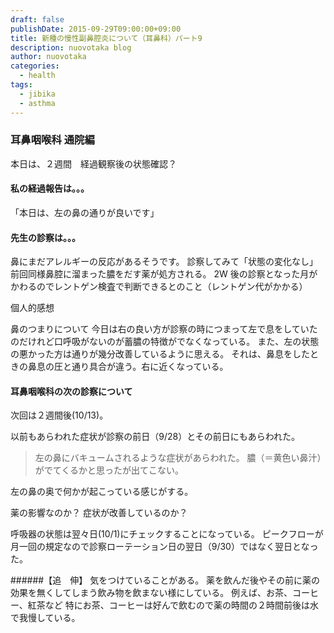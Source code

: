 ```yaml
---
draft: false
publishDate: 2015-09-29T09:00:00+09:00
title: 新種の慢性副鼻腔炎について（耳鼻科）パート9
description: nuovotaka blog
author: nuovotaka
categories:
  - health
tags:
  - jibika
  - asthma
---
```


### 耳鼻咽喉科 通院編

本日は、２週間　経過観察後の状態確認？

#### 私の経過報告は。。。

「本日は、左の鼻の通りが良いです」

#### 先生の診察は。。。

鼻にまだアレルギーの反応があるそうです。
診察してみて「状態の変化なし」
前回同様鼻腔に溜まった膿をだす薬が処方される。
2W 後の診察となった月がかわるのでレントゲン検査で判断できるとのこと（レントゲン代がかかる）

個人的感想

鼻のつまりについて
今日は右の良い方が診察の時につまって左で息をしていたのだけれど口呼吸がないのが蓄膿の特徴がでなくなっている。
また、左の状態の悪かった方は通りが幾分改善しているように思える。
それは、鼻息をしたときの鼻息の圧と通り具合が違う。右に近くなっている。

#### 耳鼻咽喉科の次の診察について

次回は２週間後(10/13)。

以前もあらわれた症状が診察の前日（9/28）とその前日にもあらわれた。

> 左の鼻にバキュームされるような症状があらわれた。
> 膿（＝黄色い鼻汁）がでてくるかと思ったが出てこない。

左の鼻の奥で何かが起こっている感じがする。

薬の影響なのか？
症状が改善しているのか？

呼吸器の状態は翌々日(10/1)にチェックすることになっている。
ピークフローが月一回の規定なので診察ローテーション日の翌日（9/30）ではなく翌日となった。

######【追　伸】
気をつけていることがある。
薬を飲んだ後やその前に薬の効果を無くしてしまう飲み物を飲まない様にしている。
例えば、お茶、コーヒー、紅茶など
特にお茶、コーヒーは好んで飲むので薬の時間の２時間前後は水で我慢している。
